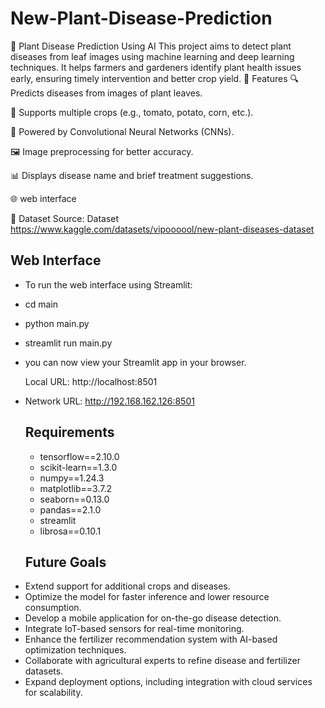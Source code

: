 # New-Plant-Disease-Prediction
🌿 Plant Disease Prediction Using AI
This project aims to detect plant diseases from leaf images using machine learning and deep learning techniques. It helps farmers and gardeners identify plant health issues early, ensuring timely intervention and better crop yield.
📌 Features
🔍 Predicts diseases from images of plant leaves.

🌱 Supports multiple crops (e.g., tomato, potato, corn, etc.).

🧠 Powered by Convolutional Neural Networks (CNNs).

🖼️ Image preprocessing for better accuracy.

📊 Displays disease name and brief treatment suggestions.

🌐 web interface

🧪 Dataset
Source: Dataset https://www.kaggle.com/datasets/vipoooool/new-plant-diseases-dataset

## Web Interface 
- To run the web interface using Streamlit:
- cd main
- python main.py
- streamlit run main.py
- you can now view your Streamlit app in your browser.

  Local URL: http://localhost:8501
- Network URL: http://192.168.162.126:8501

  ## Requirements
  - tensorflow==2.10.0
  - scikit-learn==1.3.0
  - numpy==1.24.3
  - matplotlib==3.7.2
  - seaborn==0.13.0
  - pandas==2.1.0
  - streamlit
  - librosa==0.10.1
 
   ## Future Goals
* Extend support for additional crops and diseases.
* Optimize the model for faster inference and lower resource consumption.
* Develop a mobile application for on-the-go disease detection.
* Integrate IoT-based sensors for real-time monitoring.
* Enhance the fertilizer recommendation system with AI-based optimization techniques.
* Collaborate with agricultural experts to refine disease and fertilizer datasets.
* Expand deployment options, including integration with cloud services for scalability.


  
